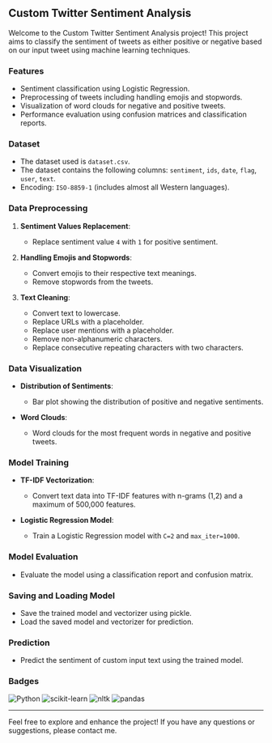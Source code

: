 ## Custom Twitter Sentiment Analysis

Welcome to the Custom Twitter Sentiment Analysis project! This project aims to classify the sentiment of tweets as either positive or negative based on our input tweet using machine learning techniques.

### Features

- Sentiment classification using Logistic Regression.
- Preprocessing of tweets including handling emojis and stopwords.
- Visualization of word clouds for negative and positive tweets.
- Performance evaluation using confusion matrices and classification reports.




### Dataset

- The dataset used is `dataset.csv`.
- The dataset contains the following columns: `sentiment`, `ids`, `date`, `flag`, `user`, `text`.
- Encoding: `ISO-8859-1` (includes almost all Western languages).

### Data Preprocessing

1. **Sentiment Values Replacement**:
    - Replace sentiment value `4` with `1` for positive sentiment.
  
2. **Handling Emojis and Stopwords**:
    - Convert emojis to their respective text meanings.
    - Remove stopwords from the tweets.

3. **Text Cleaning**:
    - Convert text to lowercase.
    - Replace URLs with a placeholder.
    - Replace user mentions with a placeholder.
    - Remove non-alphanumeric characters.
    - Replace consecutive repeating characters with two characters.

### Data Visualization

- **Distribution of Sentiments**:
    - Bar plot showing the distribution of positive and negative sentiments.
  
- **Word Clouds**:
    - Word clouds for the most frequent words in negative and positive tweets.

### Model Training

- **TF-IDF Vectorization**:
    - Convert text data into TF-IDF features with n-grams (1,2) and a maximum of 500,000 features.
  
- **Logistic Regression Model**:
    - Train a Logistic Regression model with `C=2` and `max_iter=1000`.

### Model Evaluation

- Evaluate the model using a classification report and confusion matrix.

### Saving and Loading Model

- Save the trained model and vectorizer using pickle.
- Load the saved model and vectorizer for prediction.

### Prediction

- Predict the sentiment of custom input text using the trained model.



### Badges

![Python](https://img.shields.io/badge/Python-3.8%2B-blue)
![scikit-learn](https://img.shields.io/badge/scikit--learn-0.24.2-orange)
![nltk](https://img.shields.io/badge/nltk-3.6.3-yellow)
![pandas](https://img.shields.io/badge/pandas-1.3.2-green)

---

Feel free to explore and enhance the project! If you have any questions or suggestions, please contact me.
